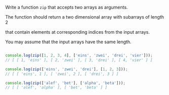 Write a function `zip` that accepts two arrays as arguments. 

The function should return a two dimensional array with subarrays of length 2 

that contain elements at corresponding indices from the input arrays. 

You may assume that the input arrays have the same length.

```js

console.log(zip([1, 2, 3, 4], ['eins', 'zwei', 'drei', 'vier']));
// [ [ 1, 'eins' ], [ 2, 'zwei' ], [ 3, 'drei' ], [ 4, 'vier' ] ]

console.log(zip(['eins', 'zwei', 'drei'], [1, 2, 3]));
// [ [ 'eins', 1 ], [ 'zwei', 2 ], [ 'drei', 3 ] ]

console.log(zip(['alef', 'bet'], ['alpha', 'beta']));
// [ [ 'alef', 'alpha' ], [ 'bet', 'beta' ] ]
```

